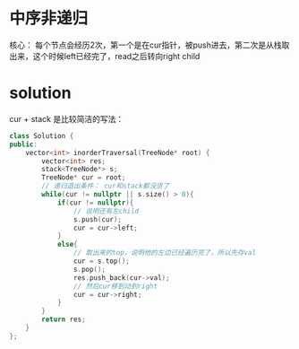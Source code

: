 # 中序非递归
核心： 每个节点会经历2次，第一个是在cur指针，被push进去，第二次是从栈取出来，这个时候left已经完了，read之后转向right child  

# solution
cur + stack 是比较简洁的写法：
```c++
class Solution {
public:
    vector<int> inorderTraversal(TreeNode* root) {
        vector<int> res;
        stack<TreeNode*> s;
        TreeNode* cur = root;
        // 递归退出条件： cur和stack都没货了
        while(cur != nullptr || s.size() > 0){
            if(cur != nullptr){
                // 说明还有左child
                s.push(cur);
                cur = cur->left;
            }
            else{
                // 取出来的top，说明他的左边已经遍历完了，所以先存val
                cur = s.top();
                s.pop();
                res.push_back(cur->val);
                // 然后cur移到动到right
                cur = cur->right;
            }
        }
        return res;
    }
};
```